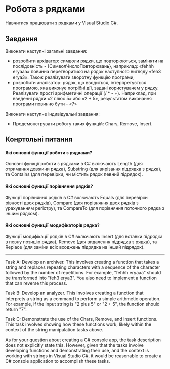 # Робота з рядками

Навчитися працювати з рядками у Visual Studio C#.

## Завдання

Виконати наступні загальні завдання:

- розробити архіватор: символи рядки, що повторюються, заміняти на послідовність - {СимволЧислоПовторювань}, наприклад: «fehhh eryaaa» повинна перетворитися на рядок наступного вигляду «feh3 erya3». Також реалізувати зворотну функцію програми;
- розробити аналізатор: рядок, що вводиться, інтерпретується програмою, яка виконує потрібні дії, задані користувачем у рядку. Реалізувати прості арифметичні операції (/ \* - +). Наприклад, при введенні рядки «2 плюс 5» або «2 + 5», результатом виконання програми повинно бути - «7»

Виконати наступне індивідуальні завдання:

- Продемонструвати роботу таких функцій: Chars, Remove, Insert.

## Конртольні питання

#### Які основні функції роботи з рядками?

Основні функції роботи з рядками в C# включають Length (для отримання довжини рядка), Substring (для вирізання підрядка з рядка), та Contains (для перевірки, чи містить рядок певний підрядок).

#### Які основні функції порівняння рядків?

Функції порівняння рядків в C# включають Equals (для перевірки рівності двох рядків), Compare (для порівняння двох рядків з урахуванням регістру), та CompareTo (для порівняння поточного рядка з іншим рядком).

#### Які основні функції модифікаторів рядка?

Функції модифікації рядків в C# включають Insert (для вставки підрядка в певну позицію рядка), Remove (для видалення підрядка з рядка), та Replace (для заміни всіх входжень підрядка на інший підрядок).

---

Task A: Develop an archiver. This involves creating a function that takes a string and replaces repeating characters with a sequence of the character followed by the number of repetitions. For example, "fehhh eryaaa" should be transformed into "feh3 erya3". You also need to implement a function that can reverse this process.

Task B: Develop an analyzer. This involves creating a function that interprets a string as a command to perform a simple arithmetic operation. For example, if the input string is "2 plus 5" or "2 + 5", the function should return "7".

Task C: Demonstrate the use of the Chars, Remove, and Insert functions. This task involves showing how these functions work, likely within the context of the string manipulation tasks above.

As for your question about creating a C# console app, the task description does not explicitly state this. However, given that the tasks involve developing functions and demonstrating their use, and the context is working with strings in Visual Studio C#, it would be reasonable to create a C# console application to accomplish these tasks.
